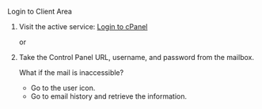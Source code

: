 Login to Client Area

1. Visit the active service: [Login to cPanel](URL_TO_CPANEL_LOGIN)

    or

2. Take the Control Panel URL, username, and password from the mailbox.

    What if the mail is inaccessible?

    - Go to the user icon.
    - Go to email history and retrieve the information.
